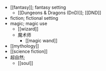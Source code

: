 - [[fantasy]]; fantasy setting
    - [[Dungeons & Dragons (DnD)]]; [[DND]]
- fiction; fictional setting
- magic; magic use
    - [[wizard]]
    - 魔术师
        - [[magic wand]]
- [[mythology]]
- [[science fiction]]
- 超自然;
    - [[soul]]
